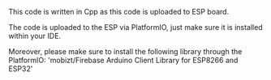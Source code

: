 This code is written in Cpp as this code is uploaded to ESP board.

The code is uploaded to the ESP via PlatformIO, just make sure it is installed within your IDE.

Moreover, please make sure to install the following library through the PlatformIO: 
'mobizt/Firebase Arduino Client Library for ESP8266 and ESP32'





